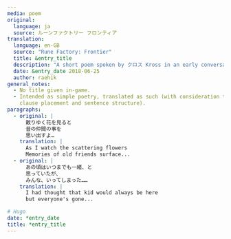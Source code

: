 ```yaml
---
media: poem
original:
  language: ja
  source: ルーンファクトリー フロンティア
translation:
  language: en-GB
  source: "Rune Factory: Frontier"
  title: &entry_title
  description: "A short poem spoken by クロス Kross in an early conversation in the Wii game Rune Factory: Frontier."
  date: &entry_date 2018-06-25
  author: raehik
general_notes:
  - No title given in-game.
  - Intended as simple poetry, translated as such (with consideration towards
    clause placement and sentence structure).
paragraphs:
  - original: |
      散りゆく花を見ると  
      昔の仲間の事を  
      思い出すよ…
    translation: |
      As I watch the scattering flowers  
      Memories of old friends surface...
  - original: |
      あの頃はいつまでも一緒、と  
      思っていたが、  
      みんな、いってしまった……
    translation: |
      I had thought that kid would always be here  
      but everyone's gone...

# Hugo
date: *entry_date
title: *entry_title
---
```

